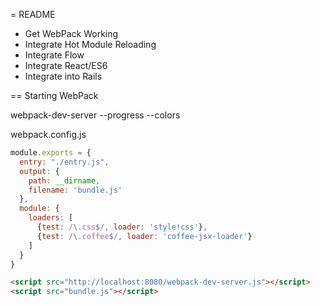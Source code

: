 = README

* Get WebPack Working
* Integrate Hot Module Reloading
* Integrate Flow
* Integrate React/ES6
* Integrate into Rails


== Starting WebPack

webpack-dev-server --progress --colors

webpack.config.js
```javascript
module.exports = {
  entry: "./entry.js",
  output: {
    path: __dirname,
    filename: 'bundle.js'
  },
  module: {
    loaders: [
      {test: /\.css$/, loader: 'style!css'},
      {test: /\.coffee$/, loader: 'coffee-jsx-loader'}
    ]
  }
}
```

```html
<script src="http://localhost:8080/webpack-dev-server.js"></script>
<script src="bundle.js"></script>
```